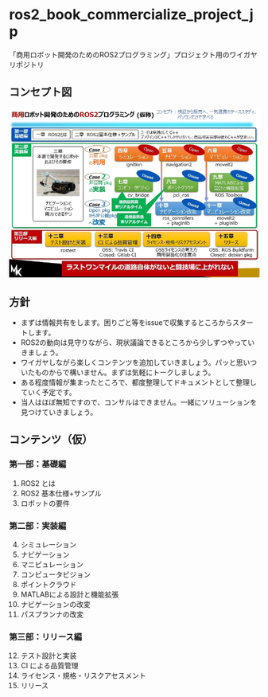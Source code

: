 # ros2_book_commercialize_project_jp
「商用ロボット開発のためのROS2プログラミング」プロジェクト用のワイガヤリポジトリ

## コンセプト図
![concept](.fig/concept.jpg)

## 方針
- まずは情報共有をします。困りごと等をissueで収集するところからスタートします。
- ROS2の動向は見守りながら、現状議論できるところから少しずつやっていきましょう。
- ワイガヤしながら楽しくコンテンツを追加していきましょう。パッと思いついたものからで構いません。まずは気軽にトークしましょう。
- ある程度情報が集まったところで、都度整理してドキュメントとして整理していく予定です。
- 当人はほぼ無知ですので、コンサルはできません。一緒にソリューションを見つけていきましょう。

## コンテンツ（仮）
### 第一部：基礎編
1. ROS2 とは
2. ROS2 基本仕様+サンプル
3. ロボットの要件
### 第二部：実装編
4. シミュレーション
5. ナビゲーション
6. マニピュレーション
7. コンピュータビジョン
8. ポイントクラウド
9. MATLABによる設計と機能拡張
10. ナビゲーションの改変
11. パスプランナの改変
### 第三部：リリース編
12. テスト設計と実装
13. CI による品質管理
14. ライセンス・規格・リスクアセスメント
15. リリース
